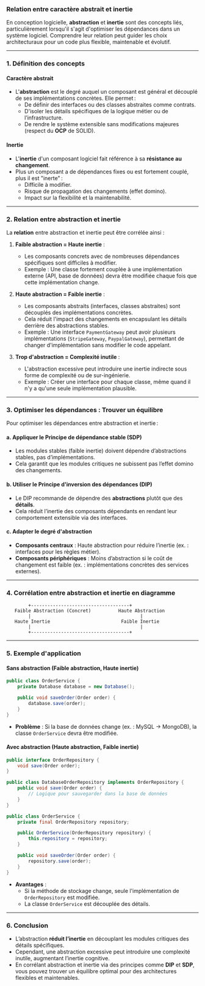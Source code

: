 ### **Relation entre caractère abstrait et inertie**

En conception logicielle, **abstraction** et **inertie** sont des concepts liés, particulièrement lorsqu'il s'agit d'optimiser les dépendances dans un système logiciel. Comprendre leur relation peut guider les choix architecturaux pour un code plus flexible, maintenable et évolutif.

---

### **1. Définition des concepts**

#### **Caractère abstrait**
- L'**abstraction** est le degré auquel un composant est général et découplé de ses implémentations concrètes. Elle permet :
  - De définir des interfaces ou des classes abstraites comme contrats.
  - D'isoler les détails spécifiques de la logique métier ou de l’infrastructure.
  - De rendre le système extensible sans modifications majeures (respect du **OCP** de SOLID).

#### **Inertie**
- L'**inertie** d'un composant logiciel fait référence à sa **résistance au changement**.
- Plus un composant a de dépendances fixes ou est fortement couplé, plus il est "inerte" :
  - Difficile à modifier.
  - Risque de propagation des changements (effet domino).
  - Impact sur la flexibilité et la maintenabilité.

---

### **2. Relation entre abstraction et inertie**
La **relation** entre abstraction et inertie peut être corrélée ainsi :

1. **Faible abstraction = Haute inertie** :
   - Les composants concrets avec de nombreuses dépendances spécifiques sont difficiles à modifier.
   - Exemple : Une classe fortement couplée à une implémentation externe (API, base de données) devra être modifiée chaque fois que cette implémentation change.

2. **Haute abstraction = Faible inertie** :
   - Les composants abstraits (interfaces, classes abstraites) sont découplés des implémentations concrètes.
   - Cela réduit l'impact des changements en encapsulant les détails derrière des abstractions stables.
   - Exemple : Une interface `PaymentGateway` peut avoir plusieurs implémentations (`StripeGateway`, `PaypalGateway`), permettant de changer d'implémentation sans modifier le code appelant.

3. **Trop d'abstraction = Complexité inutile** :
   - L'abstraction excessive peut introduire une inertie indirecte sous forme de complexité ou de sur-ingénierie.
   - Exemple : Créer une interface pour chaque classe, même quand il n'y a qu'une seule implémentation plausible.

---

### **3. Optimiser les dépendances : Trouver un équilibre**
Pour optimiser les dépendances entre abstraction et inertie :

#### **a. Appliquer le Principe de dépendance stable (SDP)**
- Les modules stables (faible inertie) doivent dépendre d’abstractions stables, pas d’implémentations.
- Cela garantit que les modules critiques ne subissent pas l’effet domino des changements.

#### **b. Utiliser le Principe d'inversion des dépendances (DIP)**
- Le DIP recommande de dépendre des **abstractions** plutôt que des **détails**.
- Cela réduit l’inertie des composants dépendants en rendant leur comportement extensible via des interfaces.

#### **c. Adapter le degré d'abstraction**
- **Composants centraux** : Haute abstraction pour réduire l’inertie (ex. : interfaces pour les règles métier).
- **Composants périphériques** : Moins d’abstraction si le coût de changement est faible (ex. : implémentations concrètes des services externes).

---

### **4. Corrélation entre abstraction et inertie en diagramme**

```plaintext
        +------------------------------------+
   Faible Abstraction (Concret)          Haute Abstraction
        |                                        |
   Haute Inertie                          Faible Inertie
        |                                        |
        +------------------------------------+
```

---

### **5. Exemple d'application**

#### **Sans abstraction (Faible abstraction, Haute inertie)**

```java
public class OrderService {
    private Database database = new Database();

    public void saveOrder(Order order) {
        database.save(order);
    }
}
```

- **Problème** : Si la base de données change (ex. : MySQL → MongoDB), la classe `OrderService` devra être modifiée.

#### **Avec abstraction (Haute abstraction, Faible inertie)**

```java
public interface OrderRepository {
    void save(Order order);
}

public class DatabaseOrderRepository implements OrderRepository {
    public void save(Order order) {
        // Logique pour sauvegarder dans la base de données
    }
}

public class OrderService {
    private final OrderRepository repository;

    public OrderService(OrderRepository repository) {
        this.repository = repository;
    }

    public void saveOrder(Order order) {
        repository.save(order);
    }
}
```

- **Avantages** :
  - Si la méthode de stockage change, seule l'implémentation de `OrderRepository` est modifiée.
  - La classe `OrderService` est découplée des détails.

---

### **6. Conclusion**

- L’abstraction **réduit l’inertie** en découplant les modules critiques des détails spécifiques.
- Cependant, une abstraction excessive peut introduire une complexité inutile, augmentant l’inertie cognitive.
- En corrélant abstraction et inertie via des principes comme **DIP** et **SDP**, vous pouvez trouver un équilibre optimal pour des architectures flexibles et maintenables.